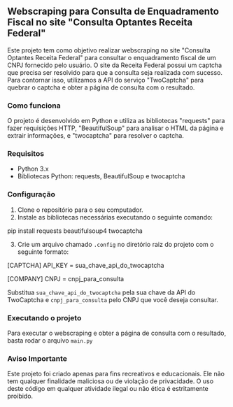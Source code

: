 ## Webscraping para Consulta de Enquadramento Fiscal no site "Consulta Optantes Receita Federal"

Este projeto tem como objetivo realizar webscraping no site "Consulta Optantes Receita Federal" para consultar o enquadramento fiscal de um CNPJ fornecido pelo usuário. O site da Receita Federal possui um captcha que precisa ser resolvido para que a consulta seja realizada com sucesso. Para contornar isso, utilizamos a API do serviço "TwoCaptcha" para quebrar o captcha e obter a página de consulta com o resultado.

### Como funciona

O projeto é desenvolvido em Python e utiliza as bibliotecas "requests" para fazer requisições HTTP, "BeautifulSoup" para analisar o HTML da página e extrair informações, e "twocaptcha" para resolver o captcha.

### Requisitos

- Python 3.x
- Bibliotecas Python: requests, BeautifulSoup e twocaptcha

### Configuração

1. Clone o repositório para o seu computador.
2. Instale as bibliotecas necessárias executando o seguinte comando:

pip install requests beautifulsoup4 twocaptcha

3. Crie um arquivo chamado `.config` no diretório raiz do projeto com o seguinte formato:

[CAPTCHA]
API_KEY = sua_chave_api_do_twocaptcha

[COMPANY]
CNPJ = cnpj_para_consulta

Substitua `sua_chave_api_do_twocaptcha` pela sua chave da API do TwoCaptcha e `cnpj_para_consulta` pelo CNPJ que você deseja consultar.

### Executando o projeto

Para executar o webscraping e obter a página de consulta com o resultado, basta rodar o arquivo `main.py`

### Aviso Importante

Este projeto foi criado apenas para fins recreativos e educacionais. Ele não tem qualquer finalidade maliciosa ou de violação de privacidade. O uso deste código em qualquer atividade ilegal ou não ética é estritamente proibido.



